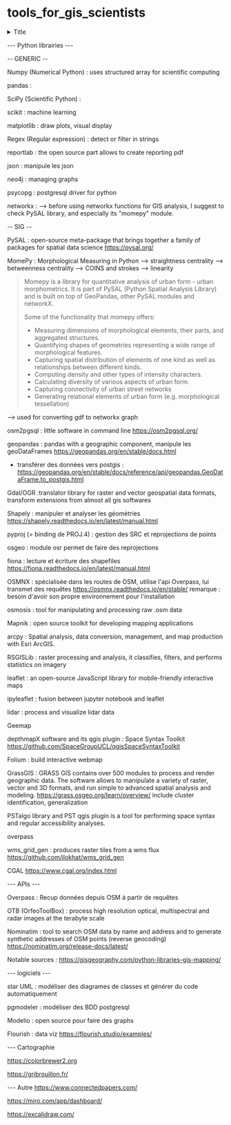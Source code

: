 # tools_for_gis_scientists

<details>
  <summary>Title</summary>
  
  Spoiler text.
</details>

--- Python librairies ---

-- GENERIC --

Numpy (Numerical Python) : uses structured array for scientific computing

pandas : 

SciPy (Scientific Python) : 

scikit : machine learning

matplotlib : draw plots, visual display

Regex (Regular expression) : detect or filter in strings

reportlab : the open source part allows to create reporting pdf

json : manipule les json

neo4j : managing graphs

psycopg : postgresql driver for python

networkx :
--> before using networkx functions for GIS analysis, I suggest to check PySAL library, and especially its "momepy" module.

-- SIG --

PySAL : open-source meta-package that brings together a family of packages for spatial data science
https://pysal.org/

MomePy : Morphological Measuring in Python
--> straightness centrality
--> betweenness centrality
--> COINS and strokes
--> linearity

> Momepy is a library for quantitative analysis of urban form - urban morphometrics. It is part of PySAL (Python Spatial Analysis Library) and is built on top of GeoPandas, other PySAL modules and networkX.
>
> Some of the functionality that momepy offers:
>
> * Measuring dimensions of morphological elements, their parts, and aggregated structures.
> * Quantifying shapes of geometries representing a wide range of morphological features.
> * Capturing spatial distribution of elements of one kind as well as relationships between different kinds.
> * Computing density and other types of intensity characters.
> * Calculating diversity of various aspects of urban form.
> * Capturing connectivity of urban street networks
> * Generating relational elements of urban form (e.g. morphological tessellation)

--> used for converting gdf to networkx graph

osm2pgsql : little software in command line
https://osm2pgsql.org/

geopandas : pandas with a geographic component, manipule les geoDataFrames
https://geopandas.org/en/stable/docs.html
- transférer des données vers postgis : https://geopandas.org/en/stable/docs/reference/api/geopandas.GeoDataFrame.to_postgis.html

Gdal/OGR :translator library for raster and vector geospatial data formats, transform extensions from almost all gis softwares

Shapely : manipuler et analyser les géométries
https://shapely.readthedocs.io/en/latest/manual.html

pyproj (= binding de PROJ.4) : gestion des SRC et reprojections de points

osgeo : module osr permet de faire des reprojections

fiona : lecture et écriture des shapefiles
https://fiona.readthedocs.io/en/latest/manual.html

OSMNX : spécialisée dans les routes de OSM, utilise l'api Overpass, lui transmet des requêtes
https://osmnx.readthedocs.io/en/stable/
remarque : besoin d'avoir son propre environnement pour l'installation

osmosis : tool for manipulating and processing raw .osm data

Mapnik : open source toolkit for developing mapping applications 

arcpy : Spatial analysis, data conversion, management, and map production with Esri ArcGIS.

RSGISLib : raster processing and analysis, it classifies, filters, and performs statistics on imagery

leaflet : an open-source JavaScript library for mobile-friendly interactive maps

ipyleaflet : fusion between jupyter notebook and leaflet

lidar : process and visualize lidar data

Geemap

depthmapX software and its qgis plugin : Space Syntax Toolkit
https://github.com/SpaceGroupUCL/qgisSpaceSyntaxToolkit

Folium : build interactive webmap

GrassGIS : GRASS GIS contains over 500 modules to process and render geographic data. The software allows to manipulate a variety of raster, vector and 3D formats, and run simple to advanced spatial analysis and modeling.
https://grass.osgeo.org/learn/overview/
include cluster identification, generalization

PSTalgo library and PST qgis plugin is a tool for performing space syntax and regular accessibility analyses.

overpass

wms_grid_gen : produces raster tiles from a wms flux
https://github.com/ilokhat/wms_grid_gen

CGAL
https://www.cgal.org/index.html



--- APIs ---

Overpass : Recup données depuis OSM à partir de requêtes

OTB (OrfeoToolBox) : process high resolution optical, multispectral and radar images at the terabyte scale

Nominatim : tool to search OSM data by name and address and to generate synthetic addresses of OSM points (reverse geocoding)
https://nominatim.org/release-docs/latest/


Notable sources :
https://gisgeography.com/python-libraries-gis-mapping/


--- logiciels ---

star UML : modéliser des diagrames de classes et générer du code automatiquement

pgmodeler : modéliser des BDD postgresql

Modelio : open source pour faire des graphs

Flourish : data viz
https://flourish.studio/examples/



--- Cartographie

https://colorbrewer2.org

https://gribrouillon.fr/


--- Autre
https://www.connectedpapers.com/

https://miro.com/app/dashboard/

https://excalidraw.com/
